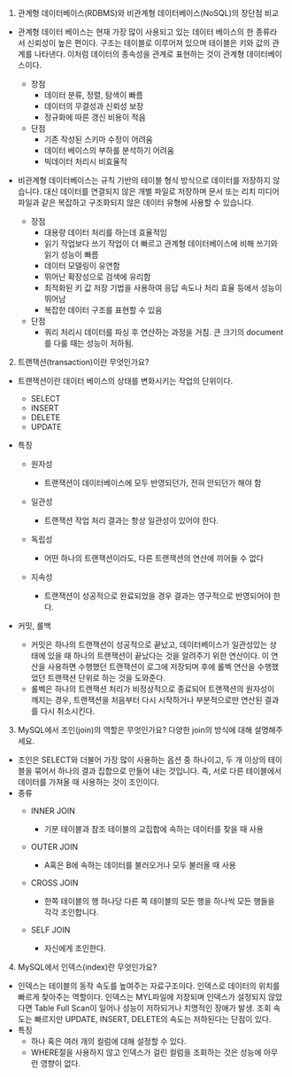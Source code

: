 1. 관계형 데이터베이스(RDBMS)와 비관계형 데이터베이스(NoSQL)의 장단점 비교

- 관계형 데이터 베이스는 현재 가장 많이 사용되고 있는 데이터 베이스의 한 종류라서 신뢰성이 높은 편이다. 구조는 테이블로 이루어져 있으며 테이블은 키와 값의 관계를 나타낸다.
  이처럼 데이터의 종속성을 관계로 표현하는 것이 관계형 데이터베이스이다.

  - 장점 
    - 데이터 분류, 정렬, 탐색이 빠름
    - 데이터의 무결성과 신뢰성 보장
    - 정규화에 따른 갱신 비용이 적음
  - 단점
    - 기존 작성된 스키마 수정이 어려움
    - 데이터 베이스의 부하를 분석하기 어려움
    - 빅데이터 처리시 비효율적

- 비관계형 데이터베이스는 규칙 기반의 테이블 형식 방식으로 데이터를 저장하지 않습니다.
  대신 데이터를 연결되지 않은 개별 파일로 저장하며 문서 또는 리치 미디어 파일과 같은 복잡하고 구조화되지 않은 데이터 유형에 사용할 수 있습니다.

  - 장점
    - 대용량 데이터 처리를 하는데 효율적임
    - 읽기 작업보다 쓰기 작업이 더 빠르고 관계형 데이터베이스에 비해 쓰기와 읽기 성능이 빠름
    - 데이터 모델링이 유연함
    - 뛰어난 확장성으로 검색에 유리함
    - 최적화된 키 값 저장 기법을 사용하여 응답 속도나 처리 효율 등에서 성능이 뛰어남
    - 복잡한 데이터 구조를 표현할 수 있음
  - 단점
    - 쿼리 처리시 데이터를 파싱 후 연산하는 과정을 거침. 큰 크기의 document를 다룰 때는 성능이 저하됨.

  

2. 트랜잭션(transaction)이란 무엇인가요?

- 트랜잭션이란 데이터 베이스의 상태를 변화시키는 작업의 단위이다.
  - SELECT
  - INSERT
  - DELETE
  - UPDATE

- 특징
  - 원자성
    - 트랜잭션이 데이터베이스에 모두 반영되던가, 전혀 안되던가 해야 함

  - 일관성
    - 트랜잭션 작업 처리 결과는 항상 일관성이 있어야 한다.

  - 독립성
    - 어떤 하나의 트랜잭션이라도, 다른 트랜잭션의 연산에 끼어들 수 없다

  - 지속성
    - 트랜잭션이 성공적으로 완료되었을 경우 결과는 영구적으로 반영되어야 한다.

- 커밋, 롤백
  - 커밋은 하나의 트랜잭션이 성공적으로 끝났고, 데이터베이스가 일관성있는 상태에 있을 때
    하나의 트랜잭션이 끝났다는 것을 알려주기 위한 연산이다.
    이 연산을 사용하면 수행했던 트랜잭션이 로그에 저장되며 후에 롤벡 연산을 수행했었던 트랜잭션 단위로 하는 것을 도와준다.
  - 롤벡은 하나의 트랜잭션 처리가 비정상적으로 종료되어 트랜잭션의 원자성이 깨지는 경우, 트랜잭션을 처음부터 다시 시작하거나 부분적으로만 연산된 결과를 다시 취소시킨다.


3. MySQL에서 조인(join)의 역할은 무엇인가요? 다양한 join의 방식에 대해 설명해주세요.

- 조인은 SELECT와 더불어 가장 많이 사용하는 옵션 중 하나이고, 두 개 이상의 테이블을 묶어서 하나의 결과 집합으로 만들어 내는 것입니다. 즉, 서로 다른 테이블에서 데이터를 가져올 때 사용하는 것이 조인이다.
- 종류
  - INNER JOIN
    - 기분 테이블과 참조 테이블의 교집합에 속하는 데이터를 찾을 때 사용

  - OUTER JOIN
    - A혹은 B에 속하는 데이터를 불러오거나 모두 불러올 때 사용

  - CROSS JOIN
    - 한쪽 테이블의 행 하나당 다른 쪽 테이블의 모든 행을 하나씩 모든 행들을 각각 조인합니다.

  - SELF JOIN
    - 자신에게 조인한다.


4. MySQL에서 인덱스(index)란 무엇인가요?

- 인덱스는 테이블의 동작 속도를 높여주는 자료구조이다. 인덱스로 데이터의 위치를 빠르게 찾아주는 역할이다.
  인덱스는 MYL파일에 저장되며 인덱스가 설정되지 않았다면 Table Full Scan이 일어나 성능이 저하되거나 치명적인 장애가 발생.
  조회 속도는 빠르지만 UPDATE, INSERT, DELETE의 속도는 저하된다는 단점이 있다.
- 특징
  - 하나 혹은 여러 개의 컬럼에 대해 설정할 수 있다.
  - WHERE절을 사용하지 않고 인덱스가 걸린 컬럼을 조회하는 것은 성능에 아무런 영향이 없다.
